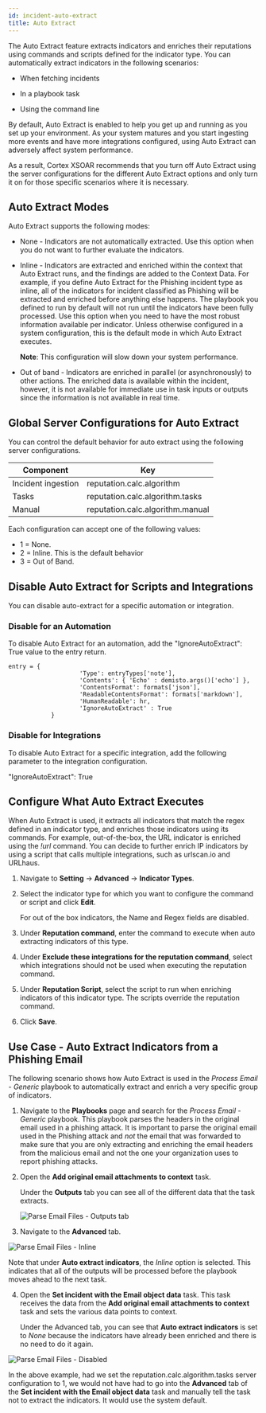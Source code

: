 ```yaml
---
id: incident-auto-extract
title: Auto Extract
---
```

The Auto Extract feature extracts indicators and enriches their reputations using commands and scripts defined for the indicator type. You can automatically extract indicators in the following scenarios:

* When fetching incidents

* In a playbook task

* Using the command line

By default, Auto Extract is enabled to help you get up and running as you set up your environment. As your system matures and you start ingesting more events and have more integrations configured, using Auto Extract can adversely affect system performance.

As a result, Cortex XSOAR recommends that you turn off Auto Extract using the server configurations for the different Auto Extract options and only turn it on for those specific scenarios where it is necessary. 

## Auto Extract Modes

Auto Extract supports the following modes:

* None - Indicators are not automatically extracted. Use this option when you do not want to further evaluate the indicators. 

* Inline - Indicators are extracted and enriched within the context that Auto Extract runs, and the findings are added to the Context Data. For example, if you define Auto Extract for the Phishing incident type as inline, all of the indicators for incident classified as Phishing will be extracted and enriched before anything else happens. The playbook you defined to run by default will not run until the indicators have been fully processed. Use this option when you need to have the most robust information available per indicator. Unless otherwise configured in a system configuration, this is the default mode in which Auto Extract executes.

   **Note**: This configuration will slow down your system performance. 

* Out of band - Indicators are enriched in parallel (or asynchronously) to other actions. The enriched data is available within the incident, however, it is not available for immediate use in task inputs or outputs since the information is not available in real time. 

## Global Server Configurations for Auto Extract

You can control the default behavior for auto extract using the following server configurations. 

| Component | Key |
| ------ | ------ | 
| Incident ingestion | reputation.calc.algorithm | 
| Tasks | reputation.calc.algorithm.tasks  |
| Manual | reputation.calc.algorithm.manual |


Each configuration can accept one of the following values:

* 1 = None.
* 2 = Inline. This is the default behavior
* 3 = Out of Band.

## Disable Auto Extract for Scripts and Integrations

You can disable auto-extract for a specific automation or integration.

### Disable for an Automation
To disable Auto Extract for an automation, add the "IgnoreAutoExtract": True value to the entry return.

```
entry = {
                    'Type': entryTypes['note'],
                    'Contents': { 'Echo' : demisto.args()['echo'] },
                    'ContentsFormat': formats['json'],
                    'ReadableContentsFormat': formats['markdown'],
                    'HumanReadable': hr,
                    'IgnoreAutoExtract' : True
            }
```


### Disable for Integrations
To disable Auto Extract for a specific integration, add the following parameter to the integration configuration.

"IgnoreAutoExtract": True


## Configure What Auto Extract Executes

When Auto Extract is used, it extracts all indicators that match the regex defined in an indicator type, and enriches those indicators using its commands. For example, out-of-the-box, the URL indicator is enriched using the *!url* command. You can decide to further enrich IP indicators by using a script that calls multiple integrations, such as urlscan.io and URLhaus.

1. Navigate to **Setting** -> **Advanced** -> **Indicator Types**.

2. Select the indicator type for which you want to configure the command or script and click **Edit**.

   For out of the box indicators, the Name and Regex fields are disabled.

3. Under **Reputation command**, enter the command to execute when auto extracting indicators of this type.

4. Under **Exclude these integrations for the reputation command**, select which integrations should not be used when executing the reputation command.

5. Under **Reputation Script**, select the script to run when enriching indicators of this indicator type. The scripts override the reputation command.

6. Click **Save**. 

## Use Case - Auto Extract Indicators from a Phishing Email

The following scenario shows how Auto Extract is used in the *Process Email - Generic* playbook to automatically extract and enrich a very specific group of indicators. 

1. Navigate to the **Playbooks** page and search for the *Process Email - Generic* playbook. This playbook parses the headers in the original email used in a phishing attack. It is important to parse the original email used in the Phishing attack and *not* the email that was forwarded to make sure that you are only extracting and enriching the email headers from the malicious email and not the one your organization uses to report phishing attacks.

2. Open the **Add original email attachments to context** task.  

   Under the **Outputs** tab you can see all of the different data that the task extracts.

   ![Parse Email Files - Outputs tab](../doc_imgs//incidents/Auto-Extract_ParseEmailFiles_Outputs.png)

  3. Navigate to the **Advanced** tab. 

   ![Parse Email Files - Inline](../doc_imgs//incidents/Auto-Extract_ParseEmailFiles_Inline.png)
  
   Note that under **Auto extract indicators**, the *Inline* option is selected. This indicates that all of the outputs will be processed before the playbook moves ahead to the next task.

4. Open the **Set incident with the Email object data** task. This task receives the data from the **Add original email attachments to context** task and sets the various data points to context. 

   Under the Advanced tab, you can see that **Auto extract indicators** is set to *None* because the indicators have already been enriched and there is no need to do it again.

 ![Parse Email Files - Disabled](../doc_imgs//incidents/Auto-Extract_ParseEmailFiles_Disabled.png)

In the above example, had we set the reputation.calc.algorithm.tasks server configuration to 1, we would not have had to go into the **Advanced** tab of the **Set incident with the Email object data** task and manually tell the task not to extract the indicators. It would use the system default.
